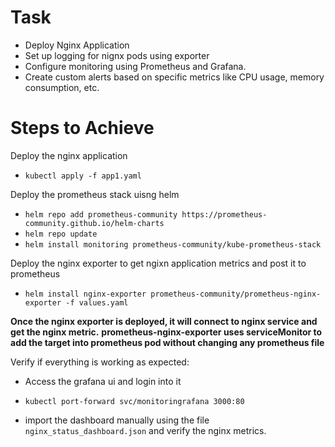 # Task
 - Deploy Nginx Application
 - Set up logging for nignx pods using exporter
 - Configure monitoring using Prometheus and Grafana.
 - Create custom alerts based on specific metrics like CPU usage, memory consumption, etc.

# Steps to Achieve
Deploy the nginx application
 - `kubectl apply -f app1.yaml`

Deploy the prometheus stack uisng helm
 - `helm repo add prometheus-community https://prometheus-community.github.io/helm-charts`
 - `helm repo update`
 - `helm install monitoring prometheus-community/kube-prometheus-stack`

Deploy the nginx exporter to get ngixn application metrics and post it to prometheus
 - `helm install nginx-exporter prometheus-community/prometheus-nginx-exporter -f values.yaml`

**Once the nginx exporter is deployed, it will connect to nginx service and get the nginx metric.**
**prometheus-nginx-exporter uses serviceMonitor to add the target into prometheus pod without changing any prometheus file**

Verify if everything is working as expected:
 - Access the grafana ui and login into it
 - `kubectl port-forward svc/monitoringrafana 3000:80`

- import the dashboard manually using the file `nginx_status_dashboard.json` and verify the nginx metrics.